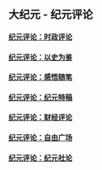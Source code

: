 ## 大纪元 - 纪元评论

#### [纪元评论：时政评论](indexes/nsc1025/README.md?10010330)
#### [纪元评论：以史为鉴](indexes/nsc1028/README.md?10010330)
#### [纪元评论：感悟随笔](indexes/nsc1035/README.md?10010330)
#### [纪元评论：纪元特稿](indexes/nsc424/README.md?10010330)
#### [纪元评论：财经评论](indexes/nsc1026/README.md?10010330)
#### [纪元评论：自由广场](indexes/nsc993/README.md?10010330)
#### [纪元评论：纪元社论](indexes/nsc422/README.md?10010330)
